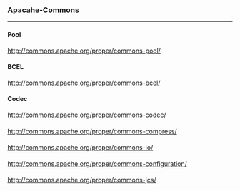 ### Apacahe-Commons
---

#### Pool
http://commons.apache.org/proper/commons-pool/

#### BCEL
http://commons.apache.org/proper/commons-bcel/

#### Codec
http://commons.apache.org/proper/commons-codec/

#### 
http://commons.apache.org/proper/commons-compress/

#### 
http://commons.apache.org/proper/commons-io/

#### 
http://commons.apache.org/proper/commons-configuration/

#### 
http://commons.apache.org/proper/commons-jcs/

#### 

#### 

#### 

#### 

#### 

#### 

#### 

#### 

#### 

#### 

#### 

#### 

#### 

#### 

#### 

#### 

#### 

#### 


```
```


